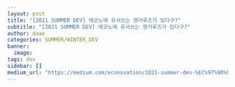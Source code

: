 ```yaml
---
layout: post
title: "[2021 SUMMER DEV] 에코노에 유서쓰는 캥거루즈가 있다구?"
subtitle: "[2021 SUMMER DEV] 에코노에 유서쓰는 캥거루즈가 있다구?"
author: daae
categories: SUMMER/WINTER_DEV
banner:
  image:
tags: dev
sidebar: []
medium_url: "https://medium.com/econovation/2021-summer-dev-%EC%97%90%EC%BD%94%EB%85%B8%EC%97%90-%EC%9C%A0%EC%84%9C%EC%93%B0%EB%8A%94-%EC%BA%A5%EA%B1%B0%EB%A3%A8%EC%A6%88%EA%B0%80-%EC%9E%88%EB%8B%A4%EA%B5%AC-7b55b4b5e010"
---
```

